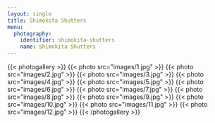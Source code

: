 ```yaml
---
layout: single
title: Shimokita Shutters
menu:
  photography:
    identifier: shimokita-shutters
    name: Shimokita Shutters
---
```


{{< photogallery >}}
{{< photo src="images/1.jpg" >}}
{{< photo src="images/2.jpg" >}}
{{< photo src="images/3.jpg" >}}
{{< photo src="images/4.jpg" >}}
{{< photo src="images/5.jpg" >}}
{{< photo src="images/6.jpg" >}}
{{< photo src="images/7.jpg" >}}
{{< photo src="images/8.jpg" >}}
{{< photo src="images/9.jpg" >}}
{{< photo src="images/10.jpg" >}}
{{< photo src="images/11.jpg" >}}
{{< photo src="images/12.jpg" >}}
{{< /photogallery >}}
